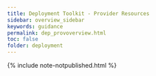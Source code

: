 ```yaml
---
title: Deployment Toolkit - Provider Resources
sidebar: overview_sidebar
keywords: guidance
permalink: dep_provoverview.html
toc: false
folder: deployment
---
```


{% include note-notpublished.html %}
